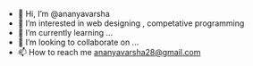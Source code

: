 - 👋 Hi, I’m @ananyavarsha
- 👀 I’m interested in web designing , competative programming
- 🌱 I’m currently learning ...
- 💞️ I’m looking to collaborate on ...
- 📫 How to reach me ananyavarsha28@gmail.com

<!---
ananyavarsha/ananyavarsha is a ✨ special ✨ repository because its `README.md` (this file) appears on your GitHub profile.
You can click the Preview link to take a look at your changes.
--->
